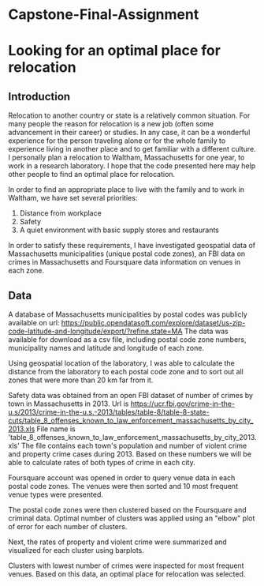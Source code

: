 # Capstone-Final-Assignment
# Looking for an optimal place for relocation

## Introduction
Relocation to another country or state is a relatively common situation. For many people the reason for relocation is a new job (often some advancement in their career) or studies. In any case, it can be a wonderful experience for the person traveling alone or for the whole family to experience living in another place and to get familiar with a different culture.
I personally plan a relocation to Waltham, Massachusetts for one year, to work in a research laboratory. I hope that the code presented here may help other people to find an optimal place for relocation.

In order to find an appropriate place to live with the family and to work in Waltham, we have set several priorities:

1. Distance from workplace
2. Safety
3. A quiet environment with basic supply stores and restaurants

In order to satisfy these requirements, I have investigated geospatial data of Massachusetts municipalities (unique postal code zones), an FBI data on crimes in Massachusetts and Foursquare data information on venues in each zone.

## Data
A database of Massachusetts municipalities by postal codes was publicly available on url:
https://public.opendatasoft.com/explore/dataset/us-zip-code-latitude-and-longitude/export/?refine.state=MA
The data was available for download as a csv file, including postal code zone numbers, municipality names and latitude and longitude of each zone.

Using geospatial location of the laboratory, I was able to calculate the distance from the laboratory to each postal code zone and to sort out all zones that were more than 20 km far from it.

Safety data was obtained from an open FBI dataset of number of crimes by town in Massachusetts in 2013. 
Url is https://ucr.fbi.gov/crime-in-the-u.s/2013/crime-in-the-u.s.-2013/tables/table-8/table-8-state-cuts/table_8_offenses_known_to_law_enforcement_massachusetts_by_city_2013.xls
File name is 'table_8_offenses_known_to_law_enforcement_massachusetts_by_city_2013.xls'
The file contains each town's population and number of violent crime and property crime cases during 2013. Based on these numbers we will be able to calculate rates of both types of crime in each city.

Foursquare account was opened in order to query venue data in each postal code zones. The venues were then sorted and 10 most frequent venue types were presented.

The postal code zones were then clustered based on the Foursquare and criminal data. Optimal number of clusters was applied using an "elbow" plot of error for each number of clusters.

Next, the rates of property and violent crime were summarized and visualized for each cluster using barplots.

Clusters with lowest number of crimes were inspected for most frequent venues. Based on this data, an optimal place for relocation was selected.
